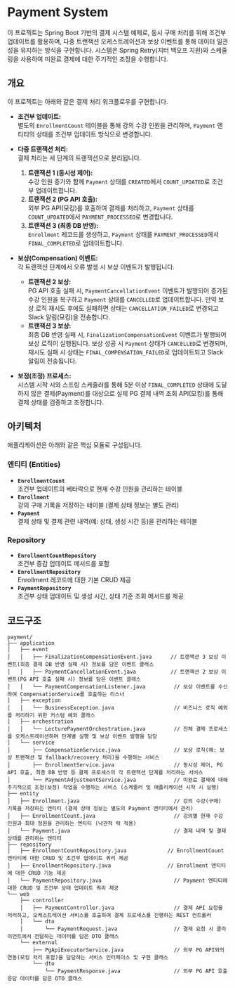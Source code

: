 # Payment System

이 프로젝트는 Spring Boot 기반의 결제 시스템 예제로, 동시 구매 처리를 위해 조건부 업데이트를 활용하며, 다중 트랜잭션 오케스트레이션과 보상 이벤트를 통해 데이터 일관성을 유지하는 방식을 구현합니다. 시스템은 Spring Retry(지터 백오프 지원)와 스케줄링을 사용하여 미완료 결제에 대한 주기적인 조정을 수행합니다.

## 개요

이 프로젝트는 아래와 같은 결제 처리 워크플로우를 구현합니다.

- **조건부 업데이트:**  
  별도의 `EnrollmentCount` 테이블을 통해 강의 수강 인원을 관리하며, `Payment` 엔티티의 상태를 조건부 업데이트 방식으로 변경합니다.

- **다중 트랜잭션 처리:**  
  결제 처리는 세 단계의 트랜잭션으로 분리됩니다.
    1. **트랜잭션 1 (동시성 제어):**  
       수강 인원 증가와 함께 `Payment` 상태를 `CREATED`에서 `COUNT_UPDATED`로 조건부 업데이트합니다.
    2. **트랜잭션 2 (PG API 호출):**  
       외부 PG API(모킹)를 호출하여 결제를 처리하고, `Payment` 상태를 `COUNT_UPDATED`에서 `PAYMENT_PROCESSED`로 변경합니다.
    3. **트랜잭션 3 (최종 DB 반영):**  
       `Enrollment` 레코드를 생성하고, `Payment` 상태를 `PAYMENT_PROCESSED`에서 `FINAL_COMPLETED`로 업데이트합니다.

- **보상(Compensation) 이벤트:**  
  각 트랜잭션 단계에서 오류 발생 시 보상 이벤트가 발행됩니다.
    - **트랜잭션 2 보상:**  
      PG API 호출 실패 시, `PaymentCancellationEvent` 이벤트가 발행되어 증가된 수강 인원을 복구하고 `Payment` 상태를 `CANCELLED`로 업데이트합니다. 만약 보상 로직 재시도 후에도 실패하면 상태는 `CANCELLATION_FAILED`로 변경되고 Slack 알림(모킹)을 전송합니다.
    - **트랜잭션 3 보상:**  
      최종 DB 반영 실패 시, `FinalizationCompensationEvent` 이벤트가 발행되어 보상 로직이 실행됩니다. 보상 성공 시 `Payment` 상태가 `CANCELLED`로 변경되며, 재시도 실패 시 상태는 `FINAL_COMPENSATION_FAILED`로 업데이트되고 Slack 알림이 전송됩니다.

- **보정(조정) 프로세스:**  
  시스템 시작 시와 스프링 스케줄러를 통해 5분 이상 `FINAL_COMPLETED` 상태에 도달하지 않은 결제(Payment)를 대상으로 실제 PG 결제 내역 조회 API(모킹)를 통해 결제 상태를 검증하고 조정합니다.

## 아키텍처

애플리케이션은 아래와 같은 핵심 모듈로 구성됩니다.

### 엔티티 (Entities)
- **`EnrollmentCount`**  
  조건부 업데이트의 베타락으로 현재 수강 인원을 관리하는 테이블
- **`Enrollment`**  
  강의 구매 기록을 저장하는 테이블 (결제 상태 정보는 별도 관리)
- **`Payment`**  
  결제 상태 및 결제 관련 내역(예: 상태, 생성 시간 등)을 관리하는 테이블

### Repository
- **`EnrollmentCountRepository`**  
  조건부 증감 업데이트 메서드를 포함
- **`EnrollmentRepository`**  
  Enrollment 레코드에 대한 기본 CRUD 제공
- **`PaymentRepository`**  
  조건부 상태 업데이트 및 생성 시간, 상태 기준 조회 메서드를 제공

## 코드구조
```
payment/
├── application
│   ├── event
│   │   ├── FinalizationCompensationEvent.java      // 트랜잭션 3 보상 이벤트(최종 결제 DB 반영 실패 시) 정보를 담은 이벤트 클래스
│   │   ├── PaymentCancellationEvent.java           // 트랜잭션 2 보상 이벤트(PG API 호출 실패 시) 정보를 담은 이벤트 클래스
│   │   └── PaymentCompensationListener.java         // 보상 이벤트를 수신하여 CompensationService를 호출하는 리스너
│   ├── exception
│   │   └── BusinessException.java                   // 비즈니스 로직 예외를 처리하기 위한 커스텀 예외 클래스
│   ├── orchestration
│   │   └── LecturePaymentOrchestration.java         // 전체 결제 프로세스를 오케스트레이션하며 단계별 실행 및 보상 이벤트 발행을 담당
│   └── service
│       ├── CompensationService.java                 // 보상 로직(예: 보상 트랜잭션 및 fallback/recovery 처리)을 수행하는 서비스
│       ├── EnrollmentService.java                   // 동시성 제어, PG API 호출, 최종 DB 반영 등 결제 프로세스의 각 트랜잭션 단계를 처리하는 서비스
│       └── PaymentAdjustmentService.java            // 미완료 결제에 대해 주기적으로 조정(보정) 작업을 수행하는 서비스 (스케줄러 및 애플리케이션 시작 시 실행)
├── entity
│   ├── Enrollment.java                              // 강의 수강(구매) 기록을 저장하는 엔티티 (결제 상태 정보는 별도의 Payment 엔티티에서 관리)
│   ├── EnrollmentCount.java                         // 강의별 현재 수강 인원과 최대 정원을 관리하는 엔티티 (낙관적 락 적용)
│   └── Payment.java                                 // 결제 내역 및 결제 상태를 관리하는 엔티티
├── repository
│   ├── EnrollmentCountRepository.java             // EnrollmentCount 엔티티에 대한 CRUD 및 조건부 업데이트 쿼리 제공
│   ├── EnrollmentRepository.java                  // Enrollment 엔티티에 대한 CRUD 기능 제공
│   └── PaymentRepository.java                       // Payment 엔티티에 대한 CRUD 및 조건부 상태 업데이트 쿼리 제공
└── web
    ├── controller
    │   ├── PaymentController.java                   // 결제 API 요청을 처리하고, 오케스트레이션 서비스를 호출하여 결제 프로세스를 진행하는 REST 컨트롤러
    │   └── dto
    │       └── PaymentRequest.java                  // 결제 요청 시 클라이언트에서 전달하는 데이터를 담은 DTO 클래스
    └── external
        ├── PgApiExecutorService.java                // 외부 PG API와의 연동(모킹 처리 포함)을 담당하는 서비스 인터페이스 및 구현 클래스
        └── dto
            └── PaymentResponse.java                 // 외부 PG API 호출 응답 데이터를 담은 DTO 클래스
```
